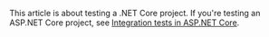This article is about testing a .NET Core project. If you're testing an ASP.NET Core project, see [Integration tests in ASP.NET Core](/aspnet/core/test/integration-tests#test-app-prerequisites).

